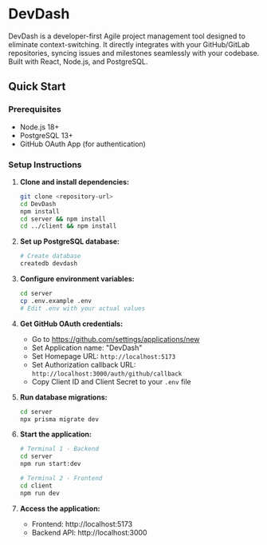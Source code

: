 # DevDash
DevDash is a developer-first Agile project management tool designed to eliminate context-switching. It directly integrates with your GitHub/GitLab repositories, syncing issues and milestones seamlessly with your codebase. Built with React, Node.js, and PostgreSQL.

## Quick Start

### Prerequisites
- Node.js 18+ 
- PostgreSQL 13+
- GitHub OAuth App (for authentication)

### Setup Instructions

1. **Clone and install dependencies:**
   ```bash
   git clone <repository-url>
   cd DevDash
   npm install
   cd server && npm install
   cd ../client && npm install
   ```

2. **Set up PostgreSQL database:**
   ```bash
   # Create database
   createdb devdash
   ```

3. **Configure environment variables:**
   ```bash
   cd server
   cp .env.example .env
   # Edit .env with your actual values
   ```

4. **Get GitHub OAuth credentials:**
   - Go to https://github.com/settings/applications/new
   - Set Application name: "DevDash"
   - Set Homepage URL: `http://localhost:5173`
   - Set Authorization callback URL: `http://localhost:3000/auth/github/callback`
   - Copy Client ID and Client Secret to your `.env` file

5. **Run database migrations:**
   ```bash
   cd server
   npx prisma migrate dev
   ```

6. **Start the application:**
   ```bash
   # Terminal 1 - Backend
   cd server
   npm run start:dev

   # Terminal 2 - Frontend  
   cd client
   npm run dev
   ```

7. **Access the application:**
   - Frontend: http://localhost:5173
   - Backend API: http://localhost:3000
